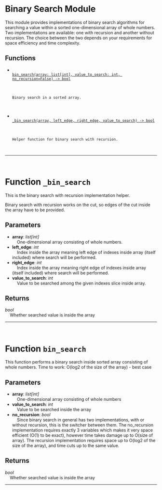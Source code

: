<h1>Binary Search Module</h1>
  This module provides implementations of binary search algorithms for searching a value within a sorted one-dimensional array of whole numbers. Two implementations are available: one with recursion and another without recursion. The choice between the two depends on your requirements for space efficiency and time complexity.  
<h2>Functions</h2>
<ul>
<li> <a href='#function-bin_search'><code>
bin_search(array: list[int], value_to_search: int, no_recursion=False) -> bool
</code></a> <br>
&nbsp;&nbsp;&nbsp;&nbsp;

    Binary search in a sorted array.
<br></li>
<li> <a href='#function-_bin_search'><code>
_bin_search(array, left_edge, right_edge, value_to_search) -> bool
</code></a> <br>
&nbsp;&nbsp;&nbsp;&nbsp;

    Helper function for binary search with recursion.
<br></li>
</ul>

---
<div style="page-break-after: always; visibility: hidden"></div>
<br>
<h1 id="function-_bin_search">
<strong>Function</strong>
<code>_bin_search</code></h1>
This is the binary search with recursion implementation helper.

Binary search with recursion works on the cut,
so edges of the cut inside the array have to be provided.


<h2>Parameters</h2>
<ul>
<li> <strong>array</strong>: <em>list[int]</em> <br>
&nbsp;&nbsp;&nbsp;&nbsp;One-dimensional array consisting of whole numbers. <br></li>
<li> <strong>left_edge</strong>: <em>int</em> <br>
&nbsp;&nbsp;&nbsp;&nbsp;Index inside the array meaning left edge of indexes inside array (itself included) where search will be performed. <br></li>
<li> <strong>right_edge</strong>: <em>int</em> <br>
&nbsp;&nbsp;&nbsp;&nbsp;Index inside the array meaning right edge of indexes inside array (itself included) where search will be performed. <br></li>
<li> <strong>value_to_search</strong>: <em>int</em> <br>
&nbsp;&nbsp;&nbsp;&nbsp;Value to be searched among the given indexes slice inside array. <br></li>
</ul>
<h2>Returns</h2>
<em>bool</em> <br>
&nbsp;&nbsp;&nbsp;&nbsp;Whether searched value is inside the array <br>

---
<div style="page-break-after: always; visibility: hidden"></div>
<br>
<h1 id="function-bin_search">
<strong>Function</strong>
<code>bin_search</code></h1>
This function performs a binary search inside sorted array
consisting of whole numbers.
Time to work: O(log2 of the size of the array) - best case


<h2>Parameters</h2>
<ul>
<li> <strong>array</strong>: <em>list[int]</em> <br>
&nbsp;&nbsp;&nbsp;&nbsp;One-dimensional array consisting of whole numbers <br></li>
<li> <strong>value_to_search</strong>: <em>int</em> <br>
&nbsp;&nbsp;&nbsp;&nbsp;Value to be searched inside the array <br></li>
<li> <strong>no_recursion</strong>: <em>bool</em> <br>
&nbsp;&nbsp;&nbsp;&nbsp;Since binary search in general has two implementations, with or without recursion, this is the switcher between them. The no_recursion implementation requires exactly 3 variables which makes it very space efficient (O(1) to be exact), however time takes damage up to O(size of array). The recursion implementation requires space up to O(log2 of the size of the array), and time cuts up to the same value. <br></li>
</ul>
<h2>Returns</h2>
<em>bool</em> <br>
&nbsp;&nbsp;&nbsp;&nbsp;Whether searched value is inside the array <br>

---